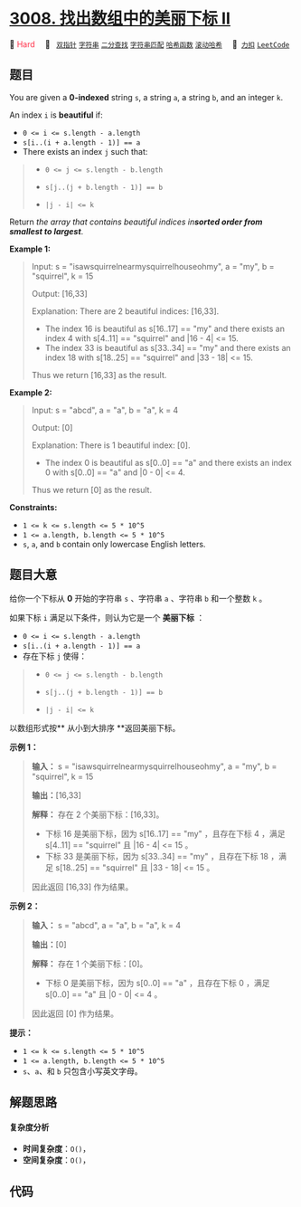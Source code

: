 # [3008. 找出数组中的美丽下标 II](https://2xiao.github.io/leetcode-js/problem/3008.html)

🔴 <font color=#ff334b>Hard</font>&emsp; 🔖&ensp; [`双指针`](/tag/two-pointers.md) [`字符串`](/tag/string.md) [`二分查找`](/tag/binary-search.md) [`字符串匹配`](/tag/string-matching.md) [`哈希函数`](/tag/hash-function.md) [`滚动哈希`](/tag/rolling-hash.md)&emsp; 🔗&ensp;[`力扣`](https://leetcode.cn/problems/find-beautiful-indices-in-the-given-array-ii) [`LeetCode`](https://leetcode.com/problems/find-beautiful-indices-in-the-given-array-ii)

## 题目

You are given a **0-indexed** string `s`, a string `a`, a string `b`, and an
integer `k`.

An index `i` is **beautiful** if:

  * `0 <= i <= s.length - a.length`
  * `s[i..(i + a.length - 1)] == a`
  * There exists an index `j` such that: 
> 
> * `0 <= j <= s.length - b.length`
> 
> * `s[j..(j + b.length - 1)] == b`
> 
> * `|j - i| <= k`

Return _the array that contains beautiful indices in**sorted order from
smallest to largest**_.



**Example 1:**

> Input: s = "isawsquirrelnearmysquirrelhouseohmy", a = "my", b = "squirrel", k = 15
> 
> Output: [16,33]
> 
> Explanation: There are 2 beautiful indices: [16,33].
> - The index 16 is beautiful as s[16..17] == "my" and there exists an index 4 with s[4..11] == "squirrel" and |16 - 4| <= 15.
> - The index 33 is beautiful as s[33..34] == "my" and there exists an index 18 with s[18..25] == "squirrel" and |33 - 18| <= 15.
> 
> Thus we return [16,33] as the result.

**Example 2:**

> Input: s = "abcd", a = "a", b = "a", k = 4
> 
> Output: [0]
> 
> Explanation: There is 1 beautiful index: [0].
> - The index 0 is beautiful as s[0..0] == "a" and there exists an index 0 with s[0..0] == "a" and |0 - 0| <= 4.
> 
> Thus we return [0] as the result.

**Constraints:**

  * `1 <= k <= s.length <= 5 * 10^5`
  * `1 <= a.length, b.length <= 5 * 10^5`
  * `s`, `a`, and `b` contain only lowercase English letters.


## 题目大意

给你一个下标从 **0**  开始的字符串 `s` 、字符串 `a` 、字符串 `b` 和一个整数 `k` 。

如果下标 `i` 满足以下条件，则认为它是一个 **美丽下标**  ：

  * `0 <= i <= s.length - a.length`
  * `s[i..(i + a.length - 1)] == a`
  * 存在下标 `j` 使得： 
> 
> * `0 <= j <= s.length - b.length`
> 
> * `s[j..(j + b.length - 1)] == b`
> 
> * `|j - i| <= k`

以数组形式按**  从小到大排序 **返回美丽下标。



**示例 1：**

> 
> 
> 
> 
> 
> **输入：** s = "isawsquirrelnearmysquirrelhouseohmy", a = "my", b = "squirrel", k = 15
> 
> **输出：**[16,33]
> 
> **解释：** 存在 2 个美丽下标：[16,33]。
> - 下标 16 是美丽下标，因为 s[16..17] == "my" ，且存在下标 4 ，满足 s[4..11] == "squirrel" 且 |16 - 4| <= 15 。
> - 下标 33 是美丽下标，因为 s[33..34] == "my" ，且存在下标 18 ，满足 s[18..25] == "squirrel" 且 |33 - 18| <= 15 。
> 
> 因此返回 [16,33] 作为结果。

**示例 2：**

> 
> 
> 
> 
> 
> **输入：** s = "abcd", a = "a", b = "a", k = 4
> 
> **输出：**[0]
> 
> **解释：** 存在 1 个美丽下标：[0]。
> - 下标 0 是美丽下标，因为 s[0..0] == "a" ，且存在下标 0 ，满足 s[0..0] == "a" 且 |0 - 0| <= 4 。
> 
> 因此返回 [0] 作为结果。



**提示：**

  * `1 <= k <= s.length <= 5 * 10^5`
  * `1 <= a.length, b.length <= 5 * 10^5`
  * `s`、`a`、和 `b` 只包含小写英文字母。


## 解题思路

#### 复杂度分析

- **时间复杂度**：`O()`，
- **空间复杂度**：`O()`，

## 代码

```javascript

```
